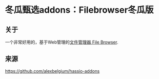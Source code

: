 # 冬瓜甄选addons：Filebrowser冬瓜版

## 关于

一个非常好用的，基于Web管理的[文件管理器 File Browser](https://filebrowser.org/).

## 来源

https://github.com/alexbelgium/hassio-addons